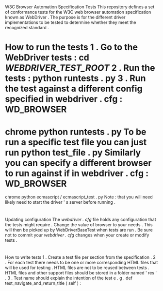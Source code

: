 #
W3C
Browser
Automation
Specification
Tests
This
repository
defines
a
set
of
conformance
tests
for
the
W3C
web
browser
automation
specification
known
as
WebDriver
.
The
purpose
is
for
the
different
driver
implementations
to
be
tested
to
determine
whether
they
meet
the
recognized
standard
.
#
#
How
to
run
the
tests
1
.
Go
to
the
WebDriver
tests
:
cd
_WEBDRIVER_TEST_ROOT_
2
.
Run
the
tests
:
python
runtests
.
py
3
.
Run
the
test
against
a
different
config
specified
in
webdriver
.
cfg
:
WD_BROWSER
=
chrome
python
runtests
.
py
To
be
run
a
specific
test
file
you
can
just
run
python
test_file
.
py
Similarly
you
can
specify
a
different
browser
to
run
against
if
in
webdriver
.
cfg
:
WD_BROWSER
=
chrome
python
ecmascript
/
ecmascript_test
.
py
Note
:
that
you
will
need
likely
need
to
start
the
driver
'
s
server
before
running
.
#
#
Updating
configuration
The
_webdriver
.
cfg_
file
holds
any
configuration
that
the
tests
might
require
.
Change
the
value
of
browser
to
your
needs
.
This
will
then
be
picked
up
by
WebDriverBaseTest
when
tests
are
run
.
Be
sure
not
to
commit
your
_webdriver
.
cfg_
changes
when
your
create
or
modify
tests
.
#
#
How
to
write
tests
1
.
Create
a
test
file
per
section
from
the
specification
.
2
.
For
each
test
there
needs
to
be
one
or
more
corresponding
HTML
files
that
will
be
used
for
testing
.
HTML
files
are
not
to
be
reused
between
tests
.
HTML
files
and
other
support
files
should
be
stored
in
a
folder
named
'
res
'
.
3
.
Test
name
should
explain
the
intention
of
the
test
e
.
g
.
def
test_navigate_and_return_title
(
self
)
:
